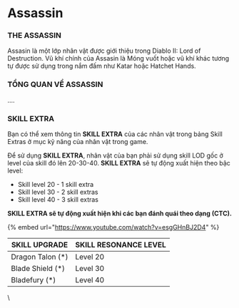 # Assassin

### THE ASSASSIN

Assasin là một lớp nhân vật được giới thiệu trong Diablo II: Lord of Destruction. Vũ khí chính của Assasin là Móng vuốt hoặc vũ khí khác tương tự được sử dụng trong nắm đấm như Katar hoặc Hatchet Hands.

### TỔNG QUAN VỀ ASSASSIN

....

### SKILL EXTRA

Bạn có thể xem thông tin **SKILL EXTRA** của các nhân vật trong bảng Skill Extras ở mục kỹ năng của nhân vật trong game.

Để sử dụng **SKILL EXTRA**, nhân vật của bạn phải sử dụng skill LOD gốc ở level của skill đó lên 20-30-40. **SKILL EXTRA** sẽ tự động xuất hiện theo bậc level:&#x20;

* Skill level 20 - 1 skill extra
* Skill level 30 - 2 skill extras
* Skill level 40 - 3 skill extras

**SKILL EXTRA sẽ tự động xuất hiện khi các bạn đánh quái theo dạng (CTC).**

{% embed url="https://www.youtube.com/watch?v=esgGHnBJ2D4" %}

| SKILL UPGRADE     | SKILL RESONANCE LEVEL |
| ----------------- | --------------------- |
| Dragon Talon (\*) | Level 20              |
| Blade Shield (\*) | Level 30              |
| Bladefury (\*)    | Level 40              |

\
